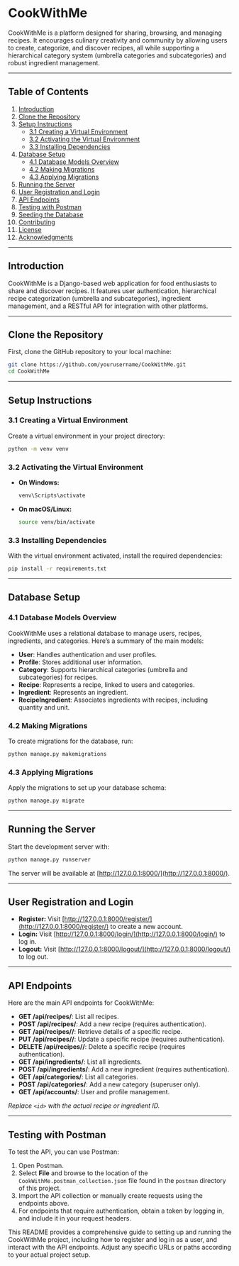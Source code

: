 # CookWithMe

CookWithMe is a platform designed for sharing, browsing, and managing recipes. It encourages culinary creativity and community by allowing users to create, categorize, and discover recipes, all while supporting a hierarchical category system (umbrella categories and subcategories) and robust ingredient management.

---

## Table of Contents

1. [Introduction](#introduction)
2. [Clone the Repository](#clone-the-repository)
3. [Setup Instructions](#setup-instructions)
    - [3.1 Creating a Virtual Environment](#31-creating-a-virtual-environment)
    - [3.2 Activating the Virtual Environment](#32-activating-the-virtual-environment)
    - [3.3 Installing Dependencies](#33-installing-dependencies)
4. [Database Setup](#database-setup)
    - [4.1 Database Models Overview](#41-database-models-overview)
    - [4.2 Making Migrations](#42-making-migrations)
    - [4.3 Applying Migrations](#43-applying-migrations)
5. [Running the Server](#running-the-server)
6. [User Registration and Login](#user-registration-and-login)
7. [API Endpoints](#api-endpoints)
8. [Testing with Postman](#testing-with-postman)
9. [Seeding the Database](#seeding-the-database)
10. [Contributing](#contributing)
11. [License](#license)
12. [Acknowledgments](#acknowledgments)

---

## Introduction

CookWithMe is a Django-based web application for food enthusiasts to share and discover recipes. It features user authentication, hierarchical recipe categorization (umbrella and subcategories), ingredient management, and a RESTful API for integration with other platforms.

---

## Clone the Repository

First, clone the GitHub repository to your local machine:

```sh
git clone https://github.com/yourusername/CookWithMe.git
cd CookWithMe
```

---

## Setup Instructions

### 3.1 Creating a Virtual Environment

Create a virtual environment in your project directory:

```sh
python -m venv venv
```

### 3.2 Activating the Virtual Environment

- **On Windows:**
  ```sh
  venv\Scripts\activate
  ```
- **On macOS/Linux:**
  ```sh
  source venv/bin/activate
  ```

### 3.3 Installing Dependencies

With the virtual environment activated, install the required dependencies:

```sh
pip install -r requirements.txt
```

---

## Database Setup

### 4.1 Database Models Overview

CookWithMe uses a relational database to manage users, recipes, ingredients, and categories. Here’s a summary of the main models:

- **User**: Handles authentication and user profiles.
- **Profile**: Stores additional user information.
- **Category**: Supports hierarchical categories (umbrella and subcategories) for recipes.
- **Recipe**: Represents a recipe, linked to users and categories.
- **Ingredient**: Represents an ingredient.
- **RecipeIngredient**: Associates ingredients with recipes, including quantity and unit.

### 4.2 Making Migrations

To create migrations for the database, run:

```sh
python manage.py makemigrations
```

### 4.3 Applying Migrations

Apply the migrations to set up your database schema:

```sh
python manage.py migrate
```

---

## Running the Server

Start the development server with:

```sh
python manage.py runserver
```

The server will be available at [http://127.0.0.1:8000/](http://127.0.0.1:8000/).

---

## User Registration and Login

- **Register:** Visit [http://127.0.0.1:8000/register/](http://127.0.0.1:8000/register/) to create a new account.
- **Login:** Visit [http://127.0.0.1:8000/login/](http://127.0.0.1:8000/login/) to log in.
- **Logout:** Visit [http://127.0.0.1:8000/logout/](http://127.0.0.1:8000/logout/) to log out.

---

## API Endpoints

Here are the main API endpoints for CookWithMe:

- **GET /api/recipes/**: List all recipes.
- **POST /api/recipes/**: Add a new recipe (requires authentication).
- **GET /api/recipes/<id>/**: Retrieve details of a specific recipe.
- **PUT /api/recipes/<id>/**: Update a specific recipe (requires authentication).
- **DELETE /api/recipes/<id>/**: Delete a specific recipe (requires authentication).
- **GET /api/ingredients/**: List all ingredients.
- **POST /api/ingredients/**: Add a new ingredient (requires authentication).
- **GET /api/categories/**: List all categories.
- **POST /api/categories/**: Add a new category (superuser only).
- **GET /api/accounts/**: User and profile management.

*Replace `<id>` with the actual recipe or ingredient ID.*

---

## Testing with Postman

To test the API, you can use Postman:

1. Open Postman.
2. Select **File** and browse to the location of the `CookWithMe.postman_collection.json` file found in the `postman` directory of this project.
3. Import the API collection or manually create requests using the endpoints above.
4. For endpoints that require authentication, obtain a token by logging in, and include it in your request headers.

This README provides a comprehensive guide to setting up and running the CookWithMe project, including how to register and log in as a user, and interact with the API endpoints. Adjust any specific URLs or paths according to your actual project setup.